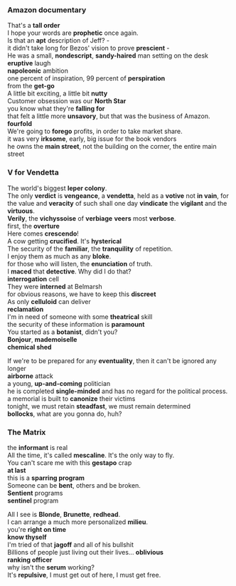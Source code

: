 
### Amazon documentary  
  
That's a **tall order**  
I hope your words are **prophetic** once again.  
Is that an **apt** description of Jeff? -  
it didn't take long for Bezos' vision to prove **prescient** -  
He was a small, **nondescript**, **sandy-haired** man setting on the desk  
**eruptive** laugh  
**napoleonic** ambition  
one percent of inspiration, 99 percent of **perspiration**  
from the **get-go**  
A little bit exciting, a little bit **nutty**  
Customer obsession was our **North Star**  
you know what they're **falling for**  
that felt a little more **unsavory**, but that was the business of Amazon.  
**fourfold**  
We're going to **forego** profits, in order to take market share.  
it was very **irksome**, early, big issue for the book vendors  
he owns the **main street**, not the building on the corner, the entire main street  
  
### V for Vendetta  
The world's biggest **leper colony**.  
The only **verdict** is **vengeance**, a **vendetta**, held as a **votive** not **in vain**, for the value and **veracity** of such shall one day **vindicate** the **vigilant** and the **virtuous**.  
**Verily**, the **vichyssoise** of **verbiage** **veers** most **verbose**.  
first, the **overture**  
Here comes **crescendo**!  
A cow getting **crucified**. It's **hysterical**  
The security of the **familiar**, the **tranquility** of repetition.  
I enjoy them as much as any **bloke**.  
for those who will listen, the **enunciation** of truth.  
I **maced** that **detective**. Why did I do that?  
**interrogation** cell  
They were **interned** at Belmarsh  
for obvious reasons, we have to keep this **discreet**  
As only **celluloid** can deliver  
**reclamation**  
I'm in need of someone with some **theatrical** skill  
the security of these information is **paramount**  
You started as a **botanist**, didn't you?  
**Bonjour**, **mademoiselle**  
**chemical shed**  
  
If we're to be prepared for any **eventuality**, then it can't be ignored any longer  
**airborne** attack  
a young, **up-and-coming** politician  
he is completed **single-minded** and has no regard for the political process.  
a memorial is built to **canonize** their victims  
tonight, we must retain **steadfast**, we must remain determined  
**bollocks**, what are you gonna do, huh?  
  
### The Matrix  
  
the **informant** is real  
All the time, it's called **mescaline**. It's the only way to fly.  
You can't scare me with this **gestapo** crap  
**at last**  
this is a **sparring program**  
Someone can be **bent**, others and be broken.  
**Sentient** programs  
**sentinel** program  
  
All I see is **Blonde**, **Brunette**, **redhead**.  
I can arrange a much more personalized **milieu**.  
you're **right on time**  
**know thyself**  
I'm tried of that **jagoff** and all of his bullshit  
Billions of people just living out their lives... **oblivious**  
**ranking officer**  
why isn't the **serum** working?  
It's **repulsive**, I must get out of here, I must get free.  
